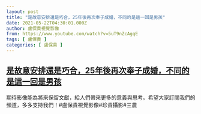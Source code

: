 ```yaml
---
layout: post
title: "是故意安排還是巧合，25年後再次奉子成婚，不同的是這一回是男孩"
date: 2021-05-22T04:30:01.000Z
author: 盧保貴視覺影像
from: https://www.youtube.com/watch?v=5uT9nZcAgqE
tags: [ 盧保貴 ]
categories: [ 盧保貴 ]
---
```

<!--1621657801000-->
[是故意安排還是巧合，25年後再次奉子成婚，不同的是這一回是男孩](https://www.youtube.com/watch?v=5uT9nZcAgqE)
------

<div>
期待影像能為將來保留文獻，給人們帶來更多的意義與思考。希望大家訂閱我們的頻道，多多支持我們！#盧保貴視覺影像#珍貴攝影#三農
</div>
